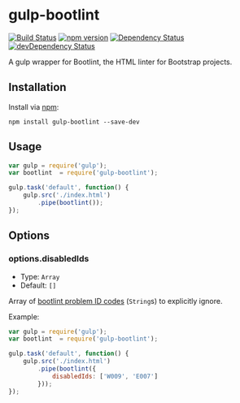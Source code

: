 # gulp-bootlint
[![Build Status](https://travis-ci.org/tschortsch/gulp-bootlint.svg?branch=master)](https://travis-ci.org/tschortsch/gulp-bootlint) [![npm version](https://badge.fury.io/js/gulp-bootlint.svg)](http://badge.fury.io/js/gulp-bootlint) [![Dependency Status](https://david-dm.org/tschortsch/gulp-bootlint.svg)](https://david-dm.org/tschortsch/gulp-bootlint) [![devDependency Status](https://david-dm.org/tschortsch/gulp-bootlint/dev-status.svg)](https://david-dm.org/tschortsch/gulp-bootlint#info=devDependencies)

A gulp wrapper for Bootlint, the HTML linter for Bootstrap projects.

## Installation

Install via [npm](https://npmjs.org/package/gulp-bootlint):

```
npm install gulp-bootlint --save-dev
```

## Usage

```javascript
var gulp = require('gulp');
var bootlint  = require('gulp-bootlint');

gulp.task('default', function() {
    gulp.src('./index.html')
        .pipe(bootlint());
});
```

## Options

### options.disabledIds

* Type: `Array`
* Default: `[]`

Array of [bootlint problem ID codes](https://github.com/twbs/bootlint/wiki) (`String`s) to explicitly ignore.

Example:

```javascript
var gulp = require('gulp');
var bootlint  = require('gulp-bootlint');

gulp.task('default', function() {
    gulp.src('./index.html')
        .pipe(bootlint({
            disabledIds: ['W009', 'E007']
        }));
});

```
